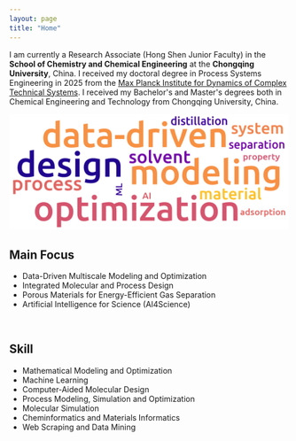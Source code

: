 ```yaml
---
layout: page
title: "Home"
---
```


I am currently a Research Associate (Hong Shen Junior Faculty) in the **School of Chemistry and Chemical Engineering** at the **Chongqing University**, China. I received my doctoral degree in Process Systems Engineering in 2025 from the [Max Planck Institute for Dynamics of Complex Technical Systems](https://www.mpi-magdeburg.mpg.de/2316/en). I received my Bachelor's and Master's degrees both in Chemical Engineering and Technology from Chongqing University, China.

<p align="center">
  <img width=800 src="assets/img/wc-rectangle.png">
</p>

## Main Focus
- Data-Driven Multiscale Modeling and Optimization
- Integrated Molecular and Process Design
- Porous Materials for Energy-Efficient Gas Separation
- Artificial Intelligence for Science (AI4Science)

<br>

## Skill
- Mathematical Modeling and Optimization
- Machine Learning
- Computer-Aided Molecular Design
- Process Modeling, Simulation and Optimization
- Molecular Simulation
- Cheminformatics and Materials Informatics
- Web Scraping and Data Mining

